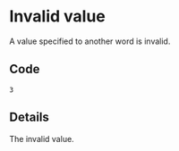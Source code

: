 # Invalid value

A value specified to another word is invalid.

## Code

`3`

## Details

The invalid value.